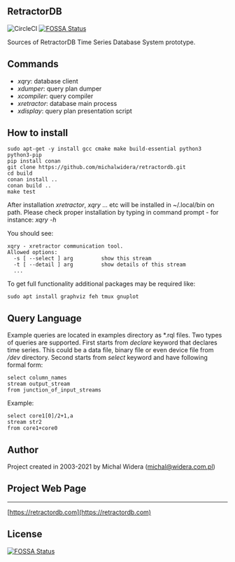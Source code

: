 RetractorDB
-----------------------------------------------------------------------
![CircleCI](https://circleci.com/gh/michalwidera/retractordb.svg?style=shield&circle-token=b1aed4cd0fd95f82927fce06972f5bdb4456a5a3)
[![FOSSA Status](https://app.fossa.com/api/projects/git%2Bgithub.com%2Fmichalwidera%2Fretractordb.svg?type=shield)](https://app.fossa.com/projects/git%2Bgithub.com%2Fmichalwidera%2Fretractordb?ref=badge_shield)

Sources of RetractorDB Time Series Database System prototype.

Commands
-----------------------------------------------------------------------

* _xqry_: database client
* _xdumper_: query plan dumper
* _xcompiler_: query compiler
* _xretractor_: database main process
* _xdisplay_: query plan presentation script

How to install
-----------------------------------------------------------------------

```
sudo apt-get -y install gcc cmake make build-essential python3 python3-pip
pip install conan
git clone https://github.com/michalwidera/retractordb.git
cd build
conan install ..
conan build ..
make test
```
After installation _xretractor_, _xqry_ ... etc will be installed in ~/.local/bin on path.
Please check proper installation by typing in command prompt - for instance: _xqry -h_

You should see:
```
xqry - xretractor communication tool.
Allowed options:
  -s [ --select ] arg         show this stream
  -t [ --detail ] arg         show details of this stream
  ...
```


To get full functionality additional packages may be required like:
```
sudo apt install graphviz feh tmux gnuplot
```

Query Language
-----------------------------------------------------------------------
Example queries are located in examples directory as *.rql files.
Two types of queries are supported.
First starts from _declare_ keyword that declares time series.
This could be a data file, binary file or even device file from _/dev_ directory.
Second starts from _select_ keyword and have following formal form:

```
select column_names
stream output_stream
from junction_of_input_streams
```

Example:
```
select core1[0]/2+1,a
stream str2
from core1+core0
```

Author
-----------------------------------------------------------------------

Project created in 2003-2021 by Michal Widera
(michal@widera.com.pl)

## Project Web Page
-----------------------------------------------------------------------
[https://retractordb.com](https://retractordb.com)

## License
[![FOSSA Status](https://app.fossa.com/api/projects/git%2Bgithub.com%2Fmichalwidera%2Fretractordb.svg?type=large)](https://app.fossa.com/projects/git%2Bgithub.com%2Fmichalwidera%2Fretractordb?ref=badge_large)

